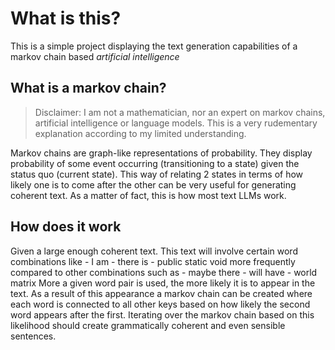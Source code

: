 # What is this?
This is a simple project displaying the text generation capabilities of a markov chain based _artificial intelligence_

## What is a markov chain?
> Disclaimer: I am not a mathematician, nor an expert on markov chains, artificial intelligence or language models. This is a very rudementary explanation according to my limited  understanding.

Markov chains are graph-like representations of probability. They display probability of some event occurring (transitioning to a state) given the status quo (current state).
This way of relating 2 states in terms of how likely one is to come after the other can be very useful for generating coherent text. As a matter of fact, this is how most text LLMs work.

## How does it work
Given a large enough coherent text. This text will involve certain word combinations like
    - I am
    - there is
    - public static void
more frequently compared to other combinations such as
    - maybe there
    - will have
    - world matrix
More a given word pair is used, the more likely it is to appear in the text. As a result of this appearance a markov chain can be created where each word is connected to all other keys based on how likely
the second word appears after the first. Iterating over the markov chain based on this likelihood should create grammatically coherent and even sensible sentences.
